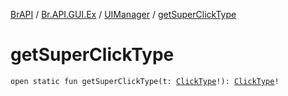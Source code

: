 [BrAPI](../../index.md) / [Br.API.GUI.Ex](../index.md) / [UIManager](index.md) / [getSuperClickType](./get-super-click-type.md)

# getSuperClickType

`open static fun getSuperClickType(t: `[`ClickType`](https://hub.spigotmc.org/javadocs/spigot/org/bukkit/event/inventory/ClickType.html)`!): `[`ClickType`](https://hub.spigotmc.org/javadocs/spigot/org/bukkit/event/inventory/ClickType.html)`!`